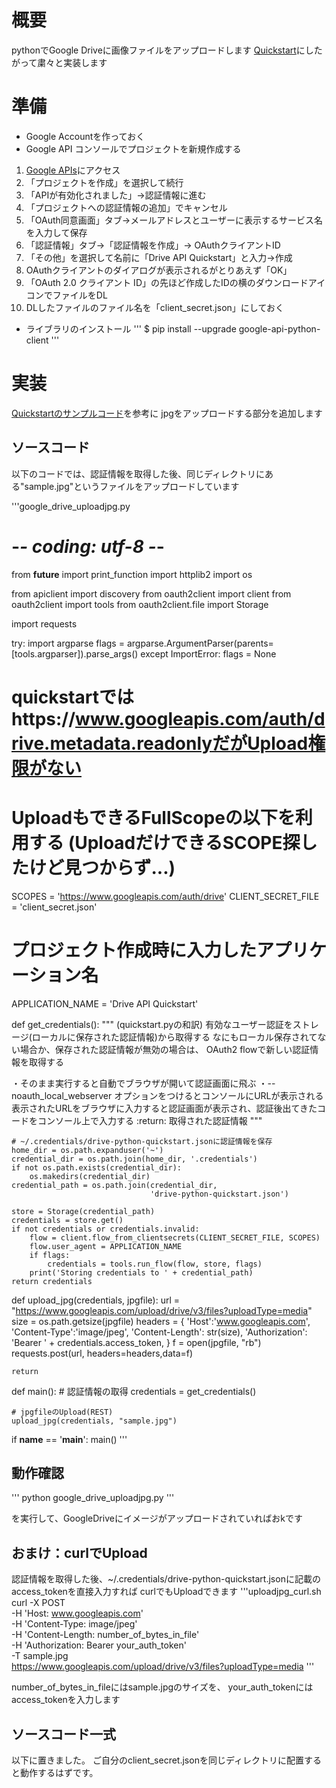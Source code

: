 # 概要
pythonでGoogle Driveに画像ファイルをアップロードします
[Quickstart](https://developers.google.com/drive/v3/web/quickstart/python)にしたがって粛々と実装します

# 準備
* Google Accountを作っておく
* Google API コンソールでプロジェクトを新規作成する
1. [Google APIs](https://console.developers.google.com/flows/enableapi?apiid=drive)にアクセス
2. 「プロジェクトを作成」を選択して続行
3. 「APIが有効化されました」->認証情報に進む
4. 「プロジェクトへの認証情報の追加」でキャンセル
5. 「OAuth同意画面」タブ->メールアドレスとユーザーに表示するサービス名を入力して保存
6. 「認証情報」タブ->「認証情報を作成」-> OAuthクライアントID
7. 「その他」を選択して名前に「Drive API Quickstart」と入力->作成
8. OAuthクライアントのダイアログが表示されるがとりあえず「OK」
9. 「OAuth 2.0 クライアント ID」の先ほど作成したIDの横のダウンロードアイコンでファイルをDL
10. DLしたファイルのファイル名を「client_secret.json」にしておく
* ライブラリのインストール
'''
$ pip install --upgrade google-api-python-client 
'''

# 実装
[Quickstartのサンプルコード](https://developers.google.com/drive/v3/web/quickstart/python#step_3_set_up_the_sample)を参考に
jpgをアップロードする部分を追加します

## ソースコード
以下のコードでは、認証情報を取得した後、同じディレクトリにある"sample.jpg"というファイルをアップロードしています

'''google_drive_uploadjpg.py
# -*- coding: utf-8 -*-
from __future__ import print_function
import httplib2
import os

from apiclient import discovery
from oauth2client import client
from oauth2client import tools
from oauth2client.file import Storage

import requests

try:
    import argparse
    flags = argparse.ArgumentParser(parents=[tools.argparser]).parse_args()
except ImportError:
    flags = None

# quickstartではhttps://www.googleapis.com/auth/drive.metadata.readonlyだがUpload権限がない
# UploadもできるFullScopeの以下を利用する (UploadだけできるSCOPE探したけど見つからず...)
SCOPES = 'https://www.googleapis.com/auth/drive'
CLIENT_SECRET_FILE = 'client_secret.json'
# プロジェクト作成時に入力したアプリケーション名
APPLICATION_NAME = 'Drive API Quickstart'

def get_credentials():
    """
    (quickstart.pyの和訳)
    有効なユーザー認証をストレージ(ローカルに保存された認証情報)から取得する
    なにもローカル保存されてない場合か、保存された認証情報が無効の場合は、
    OAuth2 flowで新しい認証情報を取得する
    
   ・そのまま実行すると自動でブラウザが開いて認証画面に飛ぶ
    ・--noauth_local_webserver オプションをつけるとコンソールにURLが表示される
      表示されたURLをブラウザに入力すると認証画面が表示され、認証後出てきたコードをコンソール上で入力する
    :return: 取得された認証情報
    """

    # ~/.credentials/drive-python-quickstart.jsonに認証情報を保存
    home_dir = os.path.expanduser('~')
    credential_dir = os.path.join(home_dir, '.credentials')
    if not os.path.exists(credential_dir):
        os.makedirs(credential_dir)
    credential_path = os.path.join(credential_dir,
                                   'drive-python-quickstart.json')

    store = Storage(credential_path)
    credentials = store.get()
    if not credentials or credentials.invalid:
        flow = client.flow_from_clientsecrets(CLIENT_SECRET_FILE, SCOPES)
        flow.user_agent = APPLICATION_NAME
        if flags:
            credentials = tools.run_flow(flow, store, flags)
        print('Storing credentials to ' + credential_path)
    return credentials

def upload_jpg(credentials, jpgfile):
    url = "https://www.googleapis.com/upload/drive/v3/files?uploadType=media"
    size = os.path.getsize(jpgfile)
    headers = {
        'Host':'www.googleapis.com',
        'Content-Type':'image/jpeg',
        'Content-Length': str(size),
        'Authorization': 'Bearer ' + credentials.access_token,
    }
    f = open(jpgfile, "rb")
    requests.post(url, headers=headers,data=f)

    return

def main():
    # 認証情報の取得
    credentials = get_credentials()

    # jpgfileのUpload(REST)
    upload_jpg(credentials, "sample.jpg")

if __name__ == '__main__':
    main()
'''

## 動作確認
'''
python google_drive_uploadjpg.py
'''

を実行して、GoogleDriveにイメージがアップロードされていればおkです

## おまけ：curlでUpload
認証情報を取得した後、~/.credentials/drive-python-quickstart.jsonに記載のaccess_tokenを直接入力すれば
curlでもUploadできます
'''uploadjpg_curl.sh
curl -X POST \
-H 'Host: www.googleapis.com' \
-H 'Content-Type: image/jpeg' \
-H 'Content-Length: number_of_bytes_in_file' \
-H 'Authorization: Bearer your_auth_token' \
-T sample.jpg \
https://www.googleapis.com/upload/drive/v3/files?uploadType=media
'''

number_of_bytes_in_fileにはsample.jpgのサイズを、
your_auth_tokenにはaccess_tokenを入力します

## ソースコード一式
以下に置きました。
ご自分のclient_secret.jsonを同じディレクトリに配置すると動作するはずです。
